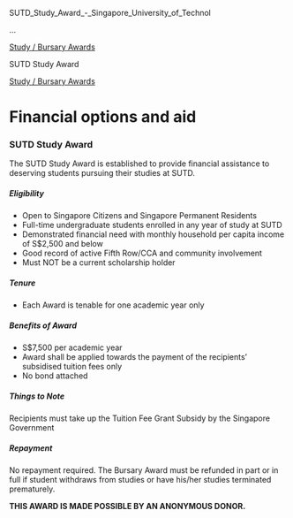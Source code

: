 SUTD_Study_Award_-_Singapore_University_of_Technol



…

 [Study / Bursary Awards](/admissions/undergraduate/financing-options-and-aid/financial-aid/study-bursary-awards) 

SUTD Study Award

[Study / Bursary Awards](https://www.sutd.edu.sg/admissions/undergraduate/financing-options-and-aid/financial-aid/study-bursary-awards)

Financial options and aid
=========================

### SUTD Study Award



The SUTD Study Award is established to provide financial assistance to deserving students pursuing their studies at SUTD.



##### **Eligibility**



* Open to Singapore Citizens and Singapore Permanent Residents
* Full-time undergraduate students enrolled in any year of study at SUTD
* Demonstrated financial need with monthly household per capita income of S$2,500 and below
* Good record of active Fifth Row/CCA and community involvement
* Must NOT be a current scholarship holder


##### **Tenure**



* Each Award is tenable for one academic year only


##### **Benefits of Award**



* S$7,500 per academic year
* Award shall be applied towards the payment of the recipients’ subsidised tuition fees only
* No bond attached


##### **Things to Note**



Recipients must take up the Tuition Fee Grant Subsidy by the Singapore Government



##### **Repayment**



No repayment required. The Bursary Award must be refunded in part or in full if student withdraws from studies or have his/her studies terminated prematurely.



**THIS AWARD IS MADE POSSIBLE BY AN ANONYMOUS DONOR.**

